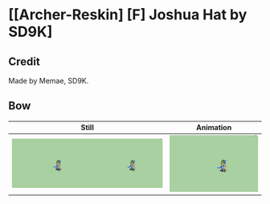 # [\[Archer-Reskin\] \[F\] Joshua Hat by SD9K]

## Credit

Made by Memae, SD9K.
	
## Bow

| Still | Animation |
| :---: | :-------: |
| ![Bow still](./Bow_000.png) | ![Bow animation](./Bow.gif) |
